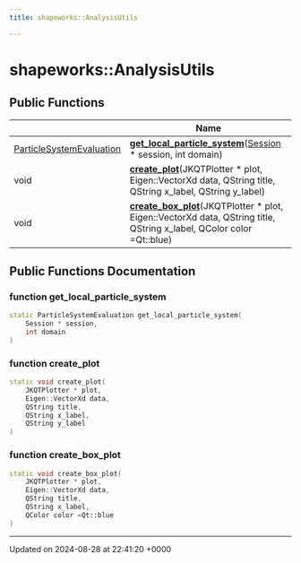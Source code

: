 ```yaml
---
title: shapeworks::AnalysisUtils

---
```


# shapeworks::AnalysisUtils





## Public Functions

|                | Name           |
| -------------- | -------------- |
| [ParticleSystemEvaluation](../Classes/classshapeworks_1_1ParticleSystemEvaluation.md) | **[get_local_particle_system](../Classes/classshapeworks_1_1AnalysisUtils.md#function-get-local-particle-system)**([Session](../Classes/classshapeworks_1_1Session.md) * session, int domain) |
| void | **[create_plot](../Classes/classshapeworks_1_1AnalysisUtils.md#function-create-plot)**(JKQTPlotter * plot, Eigen::VectorXd data, QString title, QString x_label, QString y_label) |
| void | **[create_box_plot](../Classes/classshapeworks_1_1AnalysisUtils.md#function-create-box-plot)**(JKQTPlotter * plot, Eigen::VectorXd data, QString title, QString x_label, QColor color =Qt::blue) |

## Public Functions Documentation

### function get_local_particle_system

```cpp
static ParticleSystemEvaluation get_local_particle_system(
    Session * session,
    int domain
)
```


### function create_plot

```cpp
static void create_plot(
    JKQTPlotter * plot,
    Eigen::VectorXd data,
    QString title,
    QString x_label,
    QString y_label
)
```


### function create_box_plot

```cpp
static void create_box_plot(
    JKQTPlotter * plot,
    Eigen::VectorXd data,
    QString title,
    QString x_label,
    QColor color =Qt::blue
)
```


-------------------------------

Updated on 2024-08-28 at 22:41:20 +0000